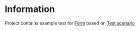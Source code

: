 # Information
  Project contains example test for [Form](https://github.com/sparingsoftware/qa-form) based on
  [Test scenario](https://github.com/user-attachments/files/16903289/Form_test_scenarios.txt)
